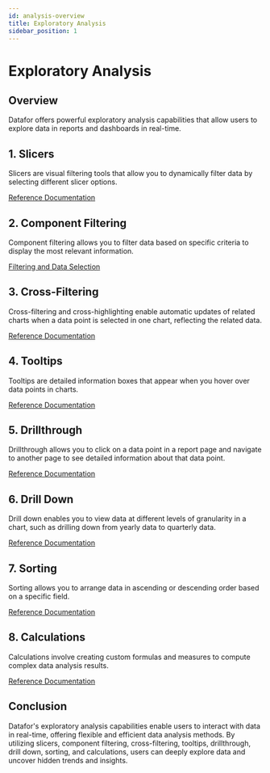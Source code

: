 ```yaml
---
id: analysis-overview
title: Exploratory Analysis
sidebar_position: 1
---
```

# Exploratory Analysis

## Overview

Datafor offers powerful exploratory analysis capabilities that allow users to explore data in reports and dashboards in real-time.

## 1. Slicers

Slicers are visual filtering tools that allow you to dynamically filter data by selecting different slicer options.

[Reference Documentation](./10_筛选器.md)

## 2. Component Filtering

Component filtering allows you to filter data based on specific criteria to display the most relevant information.

[Filtering and Data Selection](./20_组件级筛选.md)

## 3. Cross-Filtering

Cross-filtering and cross-highlighting enable automatic updates of related charts when a data point is selected in one chart, reflecting the related data.

[Reference Documentation](./30_交叉筛选.md)

## 4. Tooltips

Tooltips are detailed information boxes that appear when you hover over data points in charts.

[Reference Documentation](./40_图表组件的工具提示.md)

## 5. Drillthrough

Drillthrough allows you to click on a data point in a report page and navigate to another page to see detailed information about that data point.

[Reference Documentation](./60_钻取.md)

## 6. Drill Down

Drill down enables you to view data at different levels of granularity in a chart, such as drilling down from yearly data to quarterly data.

[Reference Documentation](./50_数据下钻.md)

## 7. Sorting

Sorting allows you to arrange data in ascending or descending order based on a specific field.

[Reference Documentation](./70_排序.md)

## 8. Calculations

Calculations involve creating custom formulas and measures to compute complex data analysis results.

[Reference Documentation](./80_计算度量.md)

## Conclusion

Datafor's exploratory analysis capabilities enable users to interact with data in real-time, offering flexible and efficient data analysis methods. By utilizing slicers, component filtering, cross-filtering, tooltips, drillthrough, drill down, sorting, and calculations, users can deeply explore data and uncover hidden trends and insights.